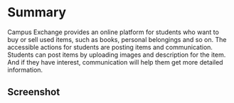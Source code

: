 # Summary
Campus Exchange provides an online platform for students who want to buy or sell used
items, such as books, personal belongings and so on. The accessible actions for students
are posting items and communication. Students can post items by uploading images and
description for the item. And if they have interest, communication will help them get more
detailed information.

## Screenshot
